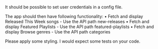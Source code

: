 It should be possible to set user credentials in a config file.

The app should then have following functionality:
• Fetch and display Released This Week songs - Use the API path new-releases
• Fetch and display Featured Playlists - Use the API path featured-playlists
• Fetch and display Browse genres - Use the API path categories

Please apply some styling.
I would expect some tests on your code.
